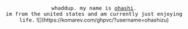 <p align="center">
  <samp>whaddup. my name is <a href="https://github.com/jackhli">ohashi</a>.<br> im from the united states and am currently just enjoying life.</samp>
  ![](https://komarev.com/ghpvc/?username=ohashizu)
</p>
